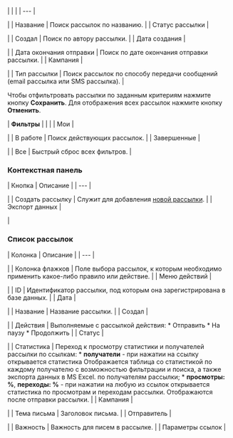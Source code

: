 |  |  |
| --- |

|
| Название | Поиск рассылок по названию. |
| Статус рассылки |

|
| Создал | Поиск по автору рассылки. |
| Дата создания |

|
| Дата окончания отправки | Поиск по дате окончания отправки рассылки. |
| Кампания |

|
| Тип рассылки | Поиск рассылок по способу передачи сообщений (email рассылка или SMS рассылка). |

Чтобы отфильтровать рассылки по заданным критериям нажмите кнопку **Сохранить**. Для отображения всех рассылок нажмите кнопку **Отменить**.

| **Фильтры** | | |
| Мои |

|
| В работе | Поиск действующих рассылок. |
| Завершенные |

|
| Все | Быстрый сброс всех фильтров. |

### Контекстная панель

| Кнопка | Описание |
| --- |

|
| Создать рассылку | Служит для добавления [новой рассылки](/user_help/marketing/sender/create.php). |
| Экспорт данных |

|

### Список рассылок

| Колонка | Описание |
| --- |

|
| Колонка флажков | Поле выбора рассылок, к которым необходимо применить какое-либо правило или действие. |
| Меню действий |

|
| ID | Идентификатор рассылки, под которым она зарегистрирована в базе данных. |
| Дата |

|
| Название | Название рассылки. |
| Создал |

|
| Действия | Выполняемые с рассылкой действия:  * Отправить * На паузу * Продолжить |
| Статус |

|
| Статистика | Переход к просмотру статистики и получателей рассылки по ссылкам:  * **получатели** - при нажатии на ссылку открывается   статистика      Отображается таблица со статистикой по каждому получателю с возможностью фильтрации и поиска, а также экспорта данных в MS Excel.   по получателям рассылки; * **просмотры: %**, **переходы: %** - при нажатии на любую из ссылок открывается статистика по просмотрам и переходам рассылки. Отображаются после отправки рассылки. |
| Кампания |

|
| Тема письма | Заголовок письма. |
| Отправитель |

|
| Важность | Важность для писем в рассылке. |
| Параметры ссылок |